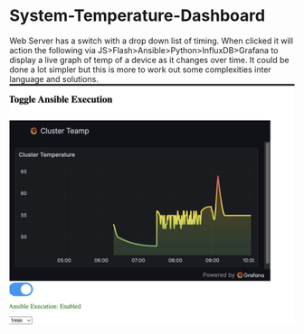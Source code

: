 # System-Temperature-Dashboard
 Web Server has a switch with a drop down list of timing. When clicked it will action the following via JS>Flash>Ansible>Python>InfluxDB>Grafana to display a live graph of temp of a device as it changes over time. It could be done a lot simpler but this is more to work out some complexities inter language and solutions.
![alt text](image.png)